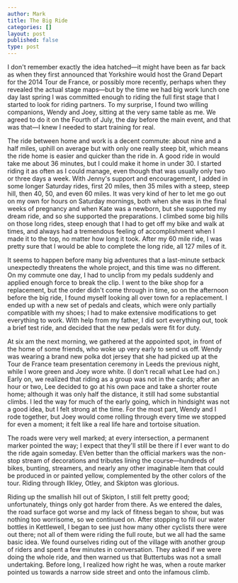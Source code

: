 ```yaml
---
author: Mark
title: The Big Ride
categories: []
layout: post
published: false
type: post
---
```

I don't remember exactly the idea hatched&mdash;it might have been as far back as when they first announced that Yorkshire would host the Grand Depart for the 2014 Tour de France, or possibly more recently, perhaps when they revealed the actual stage maps&mdash;but by the time we had big work lunch one day last spring I was committed enough to riding the full first stage that I started to look for riding partners.  To my surprise, I found two willing companions, Wendy and Joey, sitting at the very same table as me.  We agreed to do it on the Fourth of July, the day before the main event, and that was that&mdash;I knew I needed to start training for real. 

The ride between home and work is a decent commute: about nine and a half miles, uphill on average but with only one really steep bit, which means the ride home is easier and quicker than the ride in.   A good ride in would take me about 36 minutes, but I could make it home in under 30. I started riding it as often as I could manage, even though that was usually only two or three days a week.  With Jenny's support and encouragement, I added in some longer Saturday rides, first 20 miles, then 35 miles with a steep, steep hill, then 40, 50, and even 60 miles.  It was very kind of her to let me go out on my own for hours on Saturday mornings, both when she was in the final weeks of pregnancy and when Kate was a newborn, but she supported my dream ride, and so she supported the preparations.  I climbed some big hills on those long rides, steep enough that I had to get off my bike and walk at times, and always had a tremendous feeling of accomplishment when I made it to the top, no matter how long it took.  After my 60 mile ride, I was pretty sure that I would be able to complete the long ride, all 127 miles of it.

It seems to happen before many big adventures that a last-minute setback unexpectedly threatens the whole project, and this time was no different.  On my commute one day, I had to unclip from my pedals suddenly and applied enough force to break the clip.  I went to the bike shop for a replacement, but the order didn't come through in time, so on the afternoon before the big ride, I found myself looking all over town for a replacement.  I ended up with a new set of pedals and cleats, which were only partially compatible with my shoes; I had to make extensive modifications to get everything to work.  With help from my father, I did sort everything out, took a brief test ride, and decided that the new pedals were fit for duty.

At six am the next morning, we gathered at the appointed spot, in front of the home of some friends, who woke up very early to send us off.  Wendy was wearing a brand new polka dot jersey that she had picked up at the Tour de France team presentation ceremony in Leeds the previous night, while I wore green and Joey wore white.  (I don't recall what Lee had on.)  Early on, we realized that riding as a group was not in the cards; after an hour or two, Lee decided to go at his own pace and take a shorter route home; although it was only half the distance, it still had some substantial climbs.  I led the way for much of the early going, which in hindsight was not a good idea, but I felt strong at the time.  For the most part, Wendy and I rode together, but Joey would come rolling through every time we stopped for even a moment; it felt like a real life hare and tortoise situation.

The roads were very well marked; at every intersection, a permanent marker pointed the way; I expect that they'll still be there if I ever want to do the ride again someday.  EVen better than the official markers was the non-stop stream of decorations and tributes lining the course&mdash;hundreds of bikes, bunting, streamers, and nearly any other imaginable item that could be produced in or painted yellow, complemented by the other colors of the tour.  Riding through Ilkley, Otley, and Skipton was glorious.

Riding up the smallish hill out of Skipton, I still felt pretty good; unfortunately, things only got harder from there.  As we entered the dales, the road surface got worse and my lack of fitness began to show, but was nothing too worrisome, so we continued on.  After stopping to fill our water bottles in Kettlewell, I began to see just how many other cyclists there were out there; not all of them were riding the full route, but we all had the same basic idea.  We found ourselves riding out of the village with another group of riders and spent a few minutes in conversation.  They asked if we were doing the whole ride, and then warned us that Buttertubs was not a small undertaking.  Before long, I realized how right he was, when a route marker pointed us towards a narrow side street and onto the infamous climb.